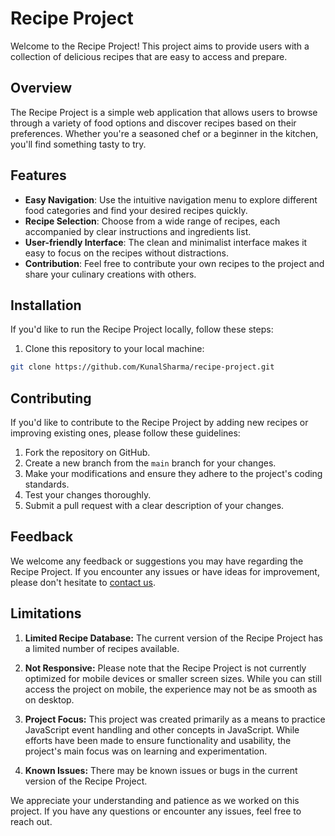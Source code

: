 # Recipe Project

Welcome to the Recipe Project! This project aims to provide users with a collection of delicious recipes that are easy to access and prepare.

## Overview

The Recipe Project is a simple web application that allows users to browse through a variety of food options and discover recipes based on their preferences. Whether you're a seasoned chef or a beginner in the kitchen, you'll find something tasty to try.

## Features

- **Easy Navigation**: Use the intuitive navigation menu to explore different food categories and find your desired recipes quickly.
- **Recipe Selection**: Choose from a wide range of recipes, each accompanied by clear instructions and ingredients list.
- **User-friendly Interface**: The clean and minimalist interface makes it easy to focus on the recipes without distractions.
- **Contribution**: Feel free to contribute your own recipes to the project and share your culinary creations with others.

## Installation

If you'd like to run the Recipe Project locally, follow these steps:

1. Clone this repository to your local machine:

```bash
git clone https://github.com/KunalSharma/recipe-project.git
```

## Contributing

If you'd like to contribute to the Recipe Project by adding new recipes or improving existing ones, please follow these guidelines:

1. Fork the repository on GitHub.
2. Create a new branch from the `main` branch for your changes.
3. Make your modifications and ensure they adhere to the project's coding standards.
4. Test your changes thoroughly.
5. Submit a pull request with a clear description of your changes.

## Feedback

We welcome any feedback or suggestions you may have regarding the Recipe Project. If you encounter any issues or have ideas for improvement, please don't hesitate to [contact us](mailto:kunalsharma0422@gmail.com).

## Limitations

1. **Limited Recipe Database:** The current version of the Recipe Project has a limited number of recipes available. 

2. **Not Responsive:** Please note that the Recipe Project is not currently optimized for mobile devices or smaller screen sizes. While you can still access the project on mobile, the experience may not be as smooth as on desktop.

3. **Project Focus:** This project was created primarily as a means to practice JavaScript event handling and other concepts in JavaScript. While efforts have been made to ensure functionality and usability, the project's main focus was on learning and experimentation.

4. **Known Issues:** There may be known issues or bugs in the current version of the Recipe Project. 

We appreciate your understanding and patience as we worked on this project. If you have any questions or encounter any issues, feel free to reach out.
